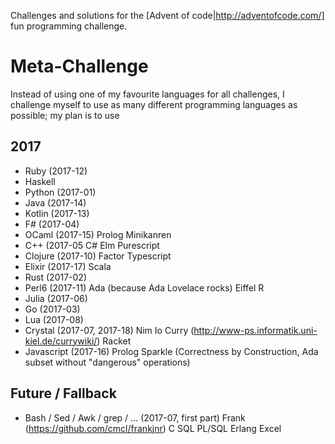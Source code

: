 Challenges and solutions for the [Advent of code|http://adventofcode.com/] fun programming challenge.

# Meta-Challenge
Instead of using one of my favourite languages for all challenges, I challenge myself to use as many
different programming languages as possible; my plan is to use

## 2017
+ Ruby (2017-12)
+ Haskell
+ Python (2017-01)
+ Java (2017-14)
+ Kotlin (2017-13)
+ F# (2017-04)
+ OCaml (2017-15)
Prolog
Minikanren
+ C++ (2017-05
C#
Elm
Purescript
+ Clojure (2017-10)
Factor
Typescript
+ Elixir (2017-17)
Scala
+ Rust (2017-02)
+ Perl6 (2017-11)
Ada (because Ada Lovelace rocks)
Eiffel
R
+ Julia (2017-06)
+ Go (2017-03)
+ Lua (2017-08)
+ Crystal (2017-07, 2017-18)
Nim
Io
Curry (http://www-ps.informatik.uni-kiel.de/currywiki/)
Racket
+ Javascript (2017-16)
Prolog
Sparkle (Correctness by Construction, Ada subset without "dangerous" operations)

## Future / Fallback
* Bash / Sed / Awk / grep / ... (2017-07, first part)
Frank (https://github.com/cmcl/frankjnr)
C
SQL
PL/SQL
Erlang
Excel

